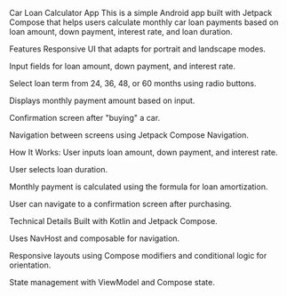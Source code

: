 Car Loan Calculator App
This is a simple Android app built with Jetpack Compose that helps users calculate monthly car loan payments based on loan amount, down payment, interest rate, and loan duration.

Features
Responsive UI that adapts for portrait and landscape modes.

Input fields for loan amount, down payment, and interest rate.

Select loan term from 24, 36, 48, or 60 months using radio buttons.

Displays monthly payment amount based on input.

Confirmation screen after "buying" a car.

Navigation between screens using Jetpack Compose Navigation.

How It Works:
User inputs loan amount, down payment, and interest rate.

User selects loan duration.

Monthly payment is calculated using the formula for loan amortization.

User can navigate to a confirmation screen after purchasing.

Technical Details
Built with Kotlin and Jetpack Compose.

Uses NavHost and composable for navigation.

Responsive layouts using Compose modifiers and conditional logic for orientation.

State management with ViewModel and Compose state.
